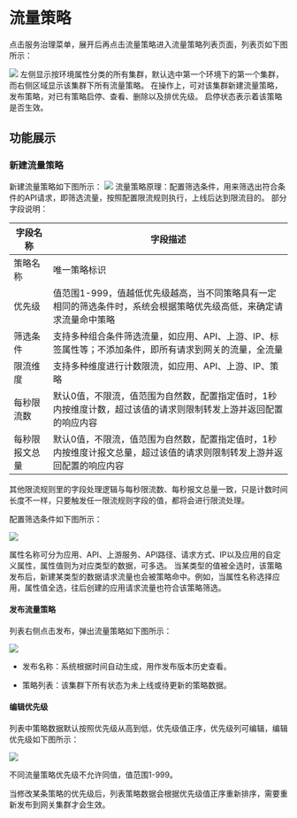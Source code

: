 # 流量策略
点击服务治理菜单，展开后再点击流量策略进入流量策略列表页面，列表页如下图所示：


![](http://data.eolinker.com/course/bupQ41nfc0be2d8a628aa303b0583d691ba1eed86559b47.png)
左侧显示按环境属性分类的所有集群，默认选中第一个环境下的第一个集群，而右侧区域显示该集群下所有流量策略。
在操作上，可对该集群新建流量策略，发布策略，对已有策略启停、查看、删除以及排优先级。
启停状态表示着该策略是否生效。
## 功能展示
### 新建流量策略
新建流量策略如下图所示：
![](http://data.eolinker.com/course/bvusMwp1c476e1ddf938bfb4a53d4a3fd39acef5baca242.gif)
流量策略原理：配置筛选条件，用来筛选出符合条件的API请求，即筛选流量，按照配置限流规则执行，上线后达到限流目的。
部分字段说明：

|字段名称|字段描述|
|---|---|
|策略名称|唯一策略标识|
|优先级|值范围1-999，值越低优先级越高，当不同策略具有一定相同的筛选条件时，系统会根据策略优先级高低，来确定请求流量命中策略|
|筛选条件|支持多种组合条件筛选流量，如应用、API、上游、IP、标签属性等；不添加条件，即所有请求到网关的流量，全流量|
|限流维度|支持多种维度进行计数限流，如应用、API、上游、IP、策略|
|每秒限流数|默认0值，不限流，值范围为自然数，配置指定值时，1秒内按维度计数，超过该值的请求则限制转发上游并返回配置的响应内容|
|每秒限报文总量|默认0值，不限流，值范围为自然数，配置指定值时，1秒内按维度计报文总量，超过该值的请求则限制转发上游并返回配置的响应内容|

其他限流规则里的字段处理逻辑与每秒限流数、每秒报文总量一致，只是计数时间长度不一样，只要触发任一限流规则字段的值，都将会进行限流处理。

配置筛选条件如下图所示：

![](http://data.eolinker.com/course/GkMdvTd8481f1a8c19635f1c2cb8e4c2da9040521b12822.gif)

属性名称可分为应用、API、上游服务、API路径、请求方式、IP以及应用的自定义属性，属性值则为对应类型的数据，可多选。
当某类型的值被全选时，该策略发布后，新建某类型的数据请求流量也会被策略命中。例如，当属性名称选择应用，属性值全选，往后创建的应用请求流量也符合该策略筛选。

#### 发布流量策略
列表右侧点击发布，弹出流量策略如下图所示：

![](http://data.eolinker.com/course/ILYEjnT110ca10378bf9eca3c028953e0deceda18e758c5.gif)
* 发布名称：系统根据时间自动生成，用作发布版本历史查看。

* 策略列表：该集群下所有状态为未上线或待更新的策略数据。
#### 编辑优先级
列表中策略数据默认按照优先级从高到低，优先级值正序，优先级列可编辑，编辑优先级如下图所示：

![](http://data.eolinker.com/course/ZcIW9XTf3dbb49045a5c69498cd8cc46d87183f57ee94b3.gif)

不同流量策略优先级不允许同值，值范围1-999。

当修改某条策略的优先级后，列表策略数据会根据优先级值正序重新排序，需要重新发布到网关集群才会生效。